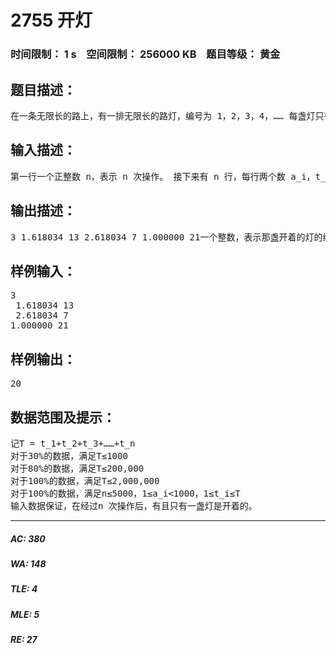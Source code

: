 # 2755 开灯   
### 时间限制： 1 s&nbsp;&nbsp;&nbsp;&nbsp;空间限制： 256000 KB&nbsp;&nbsp;&nbsp;&nbsp;题目等级： 黄金  
## 题目描述：  

<pre>
在一条无限长的路上，有一排无限长的路灯，编号为 1，2，3，4，…… 每盏灯只有两种可能的状态，开或者关。如果按下某一盏灯的开关，那么这盏灯的状态将发生改 变。如果原来开，将变成关。如果原来是关，将变成开。 在刚开始的时候，所有的灯都是关的。每次可以进行如下操作： 指定两个数 a，t（a 为实数，t 为正整数）。将编号为[a]、[2*a]、[3*a] ……[t*a]的灯的 开关各按一次。其中[k]表示实数 k 的整数部分。 在进行了 n 次操作后，发现只有一盏灯是开的，请计算出这盏灯的编号。
</pre>
  
  
## 输入描述：  

<pre>
第一行一个正整数 n，表示 n 次操作。 接下来有 n 行，每行两个数 a_i，t_i。其中 a_i 是实数，小数点后一定有 6 位，t_i 为正整 数。
</pre>
  
  
## 输出描述：  

<pre>
3 1.618034 13 2.618034 7 1.000000 21一个整数，表示那盏开着的灯的编号。
</pre>
  
  
## 样例输入：  

<pre>
3
 1.618034 13
 2.618034 7
1.000000 21
</pre>
  
  
## 样例输出：  

<pre>
20
</pre>
  
  
## 数据范围及提示：  

<pre>
记T = t_1+t_2+t_3+……+t_n
对于30%的数据，满足T≤1000
对于80%的数据，满足T≤200,000
对于100%的数据，满足T≤2,000,000
对于100%的数据，满足n≤5000，1≤a_i<1000，1≤t_i≤T
输入数据保证，在经过n 次操作后，有且只有一盏灯是开着的。
</pre>
  
  
***  

##### AC: 380  
##### WA: 148  
##### TLE: 4  
##### MLE: 5  
##### RE: 27  
